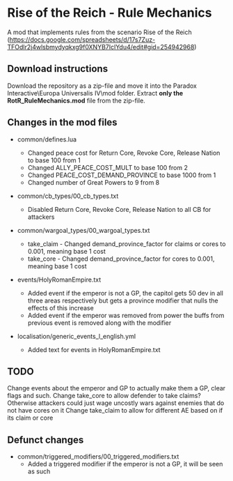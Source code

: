 # Rise of the Reich - Rule Mechanics 
A mod that implements rules from the scenario Rise of the Reich (https://docs.google.com/spreadsheets/d/17s7Zuz-TFOdlr2j4wlsbmydyqkxg9f0XNYB7IclYdu4/edit#gid=254942968)

## Download instructions
Download the repository as a zip-file and move it into the Paradox Interactive\Europa Universalis IV\mod folder. Extract **only the RotR_RuleMechanics.mod** file from the zip-file.


## Changes in the mod files
- common/defines.lua
	- Changed peace cost for Return Core, Revoke Core, Release Nation to base 100 from 1
	- Changed ALLY_PEACE_COST_MULT to base 100 from 2
	- Changed PEACE_COST_DEMAND_PROVINCE to base 1000 from 1
	- Changed number of Great Powers to 9 from 8

- common/cb_types/00_cb_types.txt
	- Disabled Return Core, Revoke Core, Release Nation to all CB for attackers

- common/wargoal_types/00_wargoal_types.txt
	- take_claim - Changed demand_province_factor for claims or cores to 0.001, meaning base 1 cost
	- take_core - Changed demand_province_factor for cores to 0.001, meaning base 1 cost


- events/HolyRomanEmpire.txt
	- Added event if the emperor is not a GP, the capitol gets 50 dev in all three areas respectively but gets a province modifier that nulls the effects of this increase
	- Added event if the emperor was removed from power the buffs from previous event is removed along with the modifier

- localisation/generic_events_l_english.yml
	- Added text for events in HolyRomanEmpire.txt




## TODO
Change events about the emperor and GP to actually make them a GP, clear flags and such.
Change take_core to allow defender to take claims? Otherwise attackers could just wage uncostly wars against enemies that do not have cores on it
Change take_claim to allow for different AE based on if its claim or core

## Defunct changes
- common/triggered_modifiers/00_triggered_modifiers.txt
	- Added a triggered modifier if the emperor is not a GP, it will be seen as such

